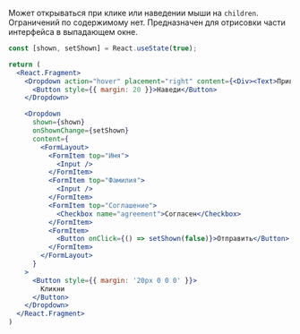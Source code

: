 Может открываться при клике или наведении мыши на `children`. Ограничений по содержимому нет. Предназначен для 
отрисовки части интерфейса в выпадающем окне.

```jsx { "props": { "layout": false, "iframe": true } }
const [shown, setShown] = React.useState(true);

return (
  <React.Fragment>
    <Dropdown action="hover" placement="right" content={<Div><Text>Привет</Text></Div>}>
      <Button style={{ margin: 20 }}>Наведи</Button>
    </Dropdown>

    <Dropdown
      shown={shown}
      onShownChange={setShown}
      content={
        <FormLayout>
          <FormItem top="Имя">
            <Input />
          </FormItem>
          <FormItem top="Фамилия">
            <Input />
          </FormItem>
          <FormItem top="Соглашение">
            <Checkbox name="agreement">Согласен</Checkbox>
          </FormItem>
          <FormItem>
            <Button onClick={() => setShown(false)}>Отправить</Button>
          </FormItem>
        </FormLayout>
      }
    >
      <Button style={{ margin: '20px 0 0 0' }}>
        Кликни
      </Button>
    </Dropdown>
  </React.Fragment>
)
```
